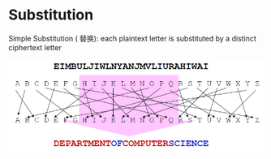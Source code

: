 # Substitution

Simple Substitution \( 替换\): each plaintext letter is substituted by a distinct ciphertext letter

![](../.gitbook/assets/image%20%2819%29.png)

